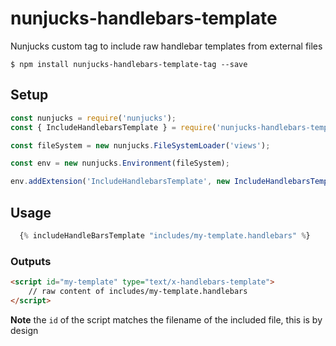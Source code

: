 # nunjucks-handlebars-template
Nunjucks custom tag to include raw handlebar templates from external files

```
$ npm install nunjucks-handlebars-template-tag --save
```

## Setup
```javascript
const nunjucks = require('nunjucks');
const { IncludeHandlebarsTemplate } = require('nunjucks-handlebars-template-tag');

const fileSystem = new nunjucks.FileSystemLoader('views');

const env = new nunjucks.Environment(fileSystem);

env.addExtension('IncludeHandlebarsTemplate', new IncludeHandlebarsTemplate());
```

## Usage

```javascript
  {% includeHandleBarsTemplate "includes/my-template.handlebars" %}
```

### Outputs
```html
<script id="my-template" type="text/x-handlebars-template">
    // raw content of includes/my-template.handlebars
</script>
```
**Note** the `id` of the script matches the filename of the included file, this is by design